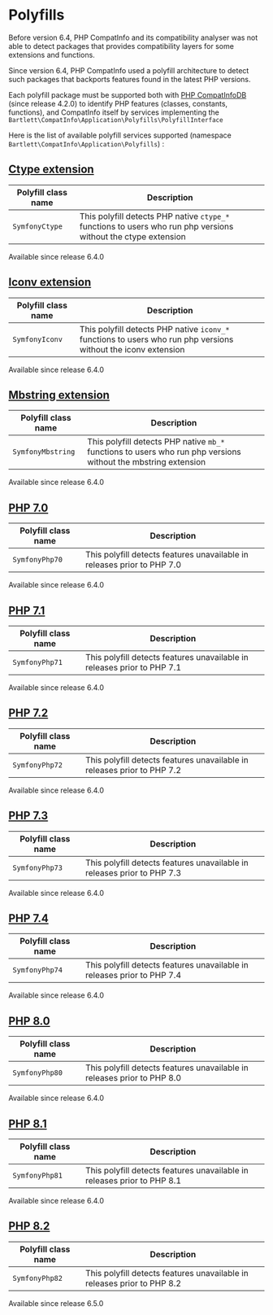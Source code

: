 <!-- markdownlint-disable MD013 -->
# Polyfills

Before version 6.4, PHP CompatInfo and its compatibility analyser was not able to detect packages that provides compatibility layers for some extensions and functions.

Since version 6.4, PHP CompatInfo used a polyfill architecture to detect such packages that backports features found in the latest PHP versions.

Each polyfill package must be supported both with [PHP CompatInfoDB](https://github.com/llaville/php-compatinfo-db) (since release 4.2.0) to identify PHP features (classes, constants, functions), and CompatInfo itself by services implementing the `Bartlett\CompatInfo\Application\Polyfills\PolyfillInterface`

Here is the list of available polyfill services supported (namespace `Bartlett\CompatInfo\Application\Polyfills`) :

## [Ctype extension](https://github.com/symfony/polyfill-ctype)

| Polyfill class name | Description |
|---|---|
| `SymfonyCtype` | This polyfill detects PHP native `ctype_*` functions to users who run php versions without the ctype extension |

Available since release 6.4.0

## [Iconv extension](https://github.com/symfony/polyfill-iconv)

| Polyfill class name | Description |
|---|---|
| `SymfonyIconv` | This polyfill detects PHP native `iconv_*` functions to users who run php versions without the iconv extension |

Available since release 6.4.0

## [Mbstring extension](https://github.com/symfony/polyfill-mbstring)

| Polyfill class name | Description |
|---|---|
| `SymfonyMbstring` | This polyfill detects PHP native `mb_*` functions to users who run php versions without the mbstring extension |

Available since release 6.4.0

## [PHP 7.0](https://github.com/symfony/polyfill-php70)

| Polyfill class name | Description |
|---|---|
| `SymfonyPhp70` | This polyfill detects features unavailable in releases prior to PHP 7.0 |

Available since release 6.4.0

## [PHP 7.1](https://github.com/symfony/polyfill-php71)

| Polyfill class name | Description |
|---|---|
| `SymfonyPhp71` | This polyfill detects features unavailable in releases prior to PHP 7.1 |

Available since release 6.4.0

## [PHP 7.2](https://github.com/symfony/polyfill-php72)

| Polyfill class name | Description |
|---|---|
| `SymfonyPhp72` | This polyfill detects features unavailable in releases prior to PHP 7.2 |

Available since release 6.4.0

## [PHP 7.3](https://github.com/symfony/polyfill-php73)

| Polyfill class name | Description |
|---|---|
| `SymfonyPhp73` | This polyfill detects features unavailable in releases prior to PHP 7.3 |

Available since release 6.4.0

## [PHP 7.4](https://github.com/symfony/polyfill-php74)

| Polyfill class name | Description |
|---|---|
| `SymfonyPhp74` | This polyfill detects features unavailable in releases prior to PHP 7.4 |

Available since release 6.4.0

## [PHP 8.0](https://github.com/symfony/polyfill-php80)

| Polyfill class name | Description |
|---|---|
| `SymfonyPhp80` | This polyfill detects features unavailable in releases prior to PHP 8.0 |

Available since release 6.4.0

## [PHP 8.1](https://github.com/symfony/polyfill-php81)

| Polyfill class name | Description |
|---|---|
| `SymfonyPhp81` | This polyfill detects features unavailable in releases prior to PHP 8.1 |

Available since release 6.4.0

## [PHP 8.2](https://github.com/symfony/polyfill-php82)

| Polyfill class name | Description                                                             |
|---------------------|-------------------------------------------------------------------------|
| `SymfonyPhp82`      | This polyfill detects features unavailable in releases prior to PHP 8.2 |

Available since release 6.5.0
